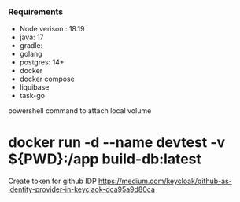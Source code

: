 ### Requirements
- Node verison : 18.19
- java: 17
- gradle:
- golang
- postgres: 14+
- docker
- docker compose
- liquibase
- task-go



powershell command to attach local volume
# docker run -d --name devtest -v ${PWD}:/app  build-db:latest


Create token for github IDP
https://medium.com/keycloak/github-as-identity-provider-in-keyclaok-dca95a9d80ca

